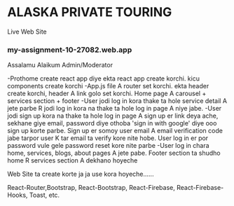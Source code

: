 # ALASKA PRIVATE TOURING

Live Web Site  
### my-assignment-10-27082.web.app

Assalamu Alaikum Admin/Moderator 

-Prothome create react app diye ekta react app create korchi. kicu components create korchi
-App.js file A router set korchi. ekta header create korchi, header A link golo set korchi. Home page A carousel + services section + footer
-User jodi log in kora thake ta hole service detail A jete parbe R jodi log in kora na thake ta hole log in page A niye jabe. 
-User jodi sign up kora na thake ta hole log in page A sign up er link deya ache, sekhane giye email, password diye othoba 'sign in with google' diye ooo sign up korte parbe. Sign up er somoy user email A email verification code jabe tarpor user K tar email ta verify kore nite hobe. User log in er por password vule gele password reset kore nite parbe
-User log in chara home, services, blogs, about pages A jete pabe. Footer section ta shudho home R services section A dekhano hoyeche



Web Site ta create korte ja ja use kora hoyeche...... 

React-Router,Bootstrap, React-Bootstrap, React-Firebase, React-Firebase-Hooks, Toast, etc.

